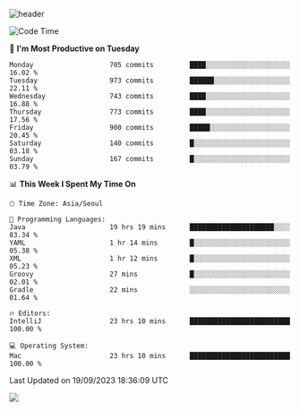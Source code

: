 ![header](https://capsule-render.vercel.app/api?type=Egg&color=timeAuto&height=300&section=header&text=PoPo&fontSize=90&animation=fadeIn)

  <!--START_SECTION:waka-->
![Code Time](http://img.shields.io/badge/Code%20Time-1%2C202%20hrs%2017%20mins-blue)

📅 **I'm Most Productive on Tuesday** 

```text
Monday                   705 commits         ████░░░░░░░░░░░░░░░░░░░░░   16.02 % 
Tuesday                  973 commits         ██████░░░░░░░░░░░░░░░░░░░   22.11 % 
Wednesday                743 commits         ████░░░░░░░░░░░░░░░░░░░░░   16.88 % 
Thursday                 773 commits         ████░░░░░░░░░░░░░░░░░░░░░   17.56 % 
Friday                   900 commits         █████░░░░░░░░░░░░░░░░░░░░   20.45 % 
Saturday                 140 commits         █░░░░░░░░░░░░░░░░░░░░░░░░   03.18 % 
Sunday                   167 commits         █░░░░░░░░░░░░░░░░░░░░░░░░   03.79 % 
```


📊 **This Week I Spent My Time On** 

```text
🕑︎ Time Zone: Asia/Seoul

💬 Programming Languages: 
Java                     19 hrs 19 mins      █████████████████████░░░░   83.34 % 
YAML                     1 hr 14 mins        █░░░░░░░░░░░░░░░░░░░░░░░░   05.38 % 
XML                      1 hr 12 mins        █░░░░░░░░░░░░░░░░░░░░░░░░   05.23 % 
Groovy                   27 mins             █░░░░░░░░░░░░░░░░░░░░░░░░   02.01 % 
Gradle                   22 mins             ░░░░░░░░░░░░░░░░░░░░░░░░░   01.64 % 

🔥 Editors: 
IntelliJ                 23 hrs 10 mins      █████████████████████████   100.00 % 

💻 Operating System: 
Mac                      23 hrs 10 mins      █████████████████████████   100.00 % 
```


 Last Updated on 19/09/2023 18:36:09 UTC
<!--END_SECTION:waka-->



<img src="https://capsule-render.vercel.app/api?type=Egg&color=timeAuto&height=300&section=footer&text=PoPo&fontSize=90&animation=fadeIn&reversal=true" />
